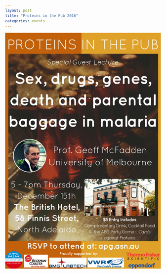 ```yaml
---
layout: post
title: "Proteins in the Pub 2016"
categories: events
---
```


![](/assets/images/2016_pitp.jpg)